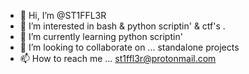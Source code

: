 - 👋 Hi, I’m @ST1FFL3R
- 👀 I’m interested in bash & python scriptin' & ctf's  .
- 🌱 I’m currently learning python scriptin'
- 💞️ I’m looking to collaborate on ... standalone projects
- 📫 How to reach me ... st1ffl3r@protonmail.com

<!---
ST1FFL3R/ST1FFL3R is a ✨ special ✨ repository because its `README.md` (this file) appears on your GitHub profile.
You can click the Preview link to take a look at your changes.
--->
